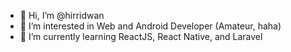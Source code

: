 - 👋 Hi, I’m @hirridwan
- 👀 I’m interested in Web and Android Developer (Amateur, haha)
- 🌱 I’m currently learning ReactJS, React Native, and Laravel

<!---
hirridwan/hirridwan is a ✨ special ✨ repository because its `README.md` (this file) appears on your GitHub profile.
You can click the Preview link to take a look at your changes.
--->
